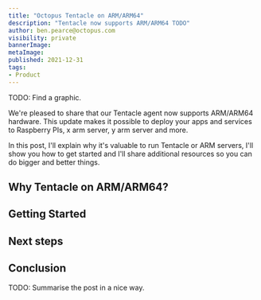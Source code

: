 ```yaml
---
title: "Octopus Tentacle on ARM/ARM64"
description: "Tentacle now supports ARM/ARM64 TODO"
author: ben.pearce@octopus.com
visibility: private
bannerImage: 
metaImage: 
published: 2021-12-31
tags:
- Product
---
```


TODO: Find a graphic.

We're pleased to share that our Tentacle agent now supports ARM/ARM64 hardware. This update makes it possible to deploy your apps and services to Raspberry PIs, x arm server, y arm server and more. 

In this post, I'll explain why it's valuable to run Tentacle or ARM servers, I'll show you how to get started and I'll share additional resources so you can do bigger and better things. 

## Why Tentacle on ARM/ARM64? 



## Getting Started


## Next steps


## Conclusion

TODO: Summarise the post in a nice way.